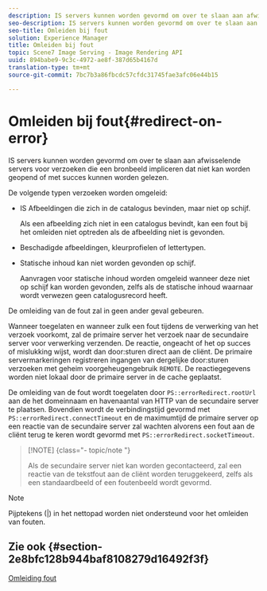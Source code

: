 ```yaml
---
description: IS servers kunnen worden gevormd om over te slaan aan afwisselende servers voor verzoeken die een bronbeeld impliceren dat niet kan worden geopend of met succes kunnen worden gelezen.
seo-description: IS servers kunnen worden gevormd om over te slaan aan afwisselende servers voor verzoeken die een bronbeeld impliceren dat niet kan worden geopend of met succes kunnen worden gelezen.
seo-title: Omleiden bij fout
solution: Experience Manager
title: Omleiden bij fout
topic: Scene7 Image Serving - Image Rendering API
uuid: 894babe9-9c3c-4972-ae8f-387d65b4167d
translation-type: tm+mt
source-git-commit: 7bc7b3a86fbcdc57cfdc31745fae3afc06e44b15

---
```



# Omleiden bij fout{#redirect-on-error}

IS servers kunnen worden gevormd om over te slaan aan afwisselende servers voor verzoeken die een bronbeeld impliceren dat niet kan worden geopend of met succes kunnen worden gelezen.

De volgende typen verzoeken worden omgeleid:

* IS Afbeeldingen die zich in de catalogus bevinden, maar niet op schijf.

   Als een afbeelding zich niet in een catalogus bevindt, kan een fout bij het omleiden niet optreden als de afbeelding niet is gevonden.

* Beschadigde afbeeldingen, kleurprofielen of lettertypen.
* Statische inhoud kan niet worden gevonden op schijf.

   Aanvragen voor statische inhoud worden omgeleid wanneer deze niet op schijf kan worden gevonden, zelfs als de statische inhoud waarnaar wordt verwezen geen catalogusrecord heeft.

De omleiding van de fout zal in geen ander geval gebeuren.

Wanneer toegelaten en wanneer zulk een fout tijdens de verwerking van het verzoek voorkomt, zal de primaire server het verzoek naar de secundaire server voor verwerking verzenden. De reactie, ongeacht of het op succes of mislukking wijst, wordt dan door:sturen direct aan de cliënt. De primaire servermarkeringen registreren ingangen van dergelijke door:sturen verzoeken met geheim voorgeheugengebruik `REMOTE`. De reactiegegevens worden niet lokaal door de primaire server in de cache geplaatst.

De omleiding van de fout wordt toegelaten door `PS::errorRedirect.rootUrl` aan de het domeinnaam en havenaantal van HTTP van de secundaire server te plaatsen. Bovendien wordt de verbindingstijd gevormd met `PS::errorRedirect.connectTimeout` en de maximumtijd de primaire server op een reactie van de secundaire server zal wachten alvorens een fout aan de cliënt terug te keren wordt gevormd met `PS::errorRedirect.socketTimeout`.

>[!NOTE] {class=&quot;- topic/note &quot;}
>
>Als de secundaire server niet kan worden gecontacteerd, zal een reactie van de tekstfout aan de cliënt worden teruggekeerd, zelfs als een standaardbeeld of een foutenbeeld wordt gevormd.

>[!NOTE]
>
>Pijptekens (|) in het nettopad worden niet ondersteund voor het omleiden van fouten.

## Zie ook {#section-2e8bfc128b944baf8108279d16492f3f}

[Omleiding fout](../../../is-api/image-serving-api-ref/c-configuration-and-administration/c-server-settings/r-error-redirection.md#reference-268b1bf6ce1b44bb979727c6f5daf1ac)
